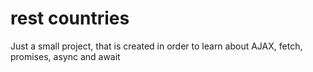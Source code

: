 # rest countries
Just a small project, that is created in order to learn about AJAX, fetch, promises, async and await
